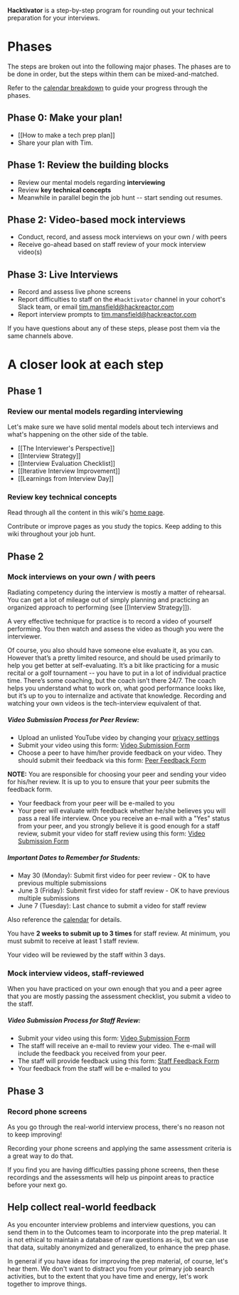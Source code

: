 **Hacktivator** is a step-by-step program for rounding out your technical preparation for your interviews.

# Phases

The steps are broken out into the following major phases. The phases are to be done in order, but the steps within them can be mixed-and-matched.

Refer to the [calendar breakdown](https://docs.google.com/spreadsheets/d/1Da9u7yoGlN4HvlWoa9Z2Qz_snq4LK9pr8MINQx_h1AY/edit#gid=83650198) to guide your progress through the phases.

## Phase 0: Make your plan!
* [[How to make a tech prep plan]]
* Share your plan with Tim.

## Phase 1: Review the building blocks
* Review our mental models regarding **interviewing**
* Review **key technical concepts**
* Meanwhile in parallel begin the job hunt -- start sending out resumes.

## Phase 2: Video-based mock interviews
* Conduct, record, and assess mock interviews on your own / with peers
* Receive go-ahead based on staff review of your mock interview video(s)

## Phase 3: Live Interviews
* Record and assess live phone screens
* Report difficulties to staff on the `#hacktivator` channel in your cohort's Slack team, or email tim.mansfield@hackreactor.com
* Report interview prompts to tim.mansfield@hackreactor.com

If you have questions about any of these steps, please post them via the same channels above.

# A closer look at each step

## Phase 1

### Review our mental models regarding interviewing

Let's make sure we have solid mental models about tech interviews and what's happening on the other side of the table.

* [[The Interviewer's Perspective]]
* [[Interview Strategy]]
* [[Interview Evaluation Checklist]]
* [[Iterative Interview Improvement]]
* [[Learnings from Interview Day]]

### Review key technical concepts

Read through all the content in this wiki's [home page](https://github.com/hackreactor/peripheral-brain/wiki).

Contribute or improve pages as you study the topics. Keep adding to this wiki throughout your job hunt.

## Phase 2

### Mock interviews on your own / with peers

Radiating competency during the interview is mostly a matter of rehearsal. You can get a lot of mileage out of simply planning and practicing an organized approach to performing (see [[Interview Strategy]]).

A very effective technique for practice is to record a video of yourself performing. You then watch and assess the video as though you were the interviewer.

Of course, you also should have someone else evaluate it, as you can. However that’s a pretty limited resource, and should be used primarily to help you get better at self-evaluating. It’s a bit like practicing for a music recital or a golf tournament -- you have to put in a lot of individual practice time. There’s some coaching, but the coach isn’t there 24/7. The coach helps you understand what to work on, what good performance looks like, but it’s up to you to internalize and activate that knowledge. Recording and watching your own videos is the tech-interview equivalent of that.

##### Video Submission Process for Peer Review:

* Upload an unlisted YouTube video by changing your [privacy settings](https://support.google.com/youtube/answer/157177?hl=en)
* Submit your video using this form: [Video Submission Form](https://docs.google.com/a/hackreactor.com/forms/d/1n7iReJ9d4Ijwnknt_kAIN43G5TlYFKj8ucqvENOu5ZY/viewform)
* Choose a peer to have him/her provide feedback on your video. They should submit their feedback via this form: [Peer Feedback Form](https://docs.google.com/a/hackreactor.com/forms/d/1lFanmGg0D5AYvVcs0omm1oXpsq4KPoseTjaECKPsz5w/viewform)
	
**NOTE:** You are responsible for choosing your peer and sending your video for his/her review.  It is up to you to ensure that your peer submits the feedback form.
* Your feedback from your peer will be e-mailed to you
* Your peer will evaluate with feedback whether he/she believes you will pass a real life interview.  Once you receive an e-mail with a "Yes" status from your peer, and you strongly believe it is good enough for a staff review, submit your video for staff review using this form: [Video Submission Form](https://docs.google.com/a/hackreactor.com/forms/d/1n7iReJ9d4Ijwnknt_kAIN43G5TlYFKj8ucqvENOu5ZY/viewform) 
 
##### Important Dates to Remember for Students:

* May 30 (Monday): Submit first video for peer review - OK to have previous multiple submissions
* June 3 (Friday): Submit first video for staff review - OK to have previous multiple submissions 
* June 7 (Tuesday): Last chance to submit a video for staff review 

Also reference the [calendar](https://docs.google.com/spreadsheets/d/1Da9u7yoGlN4HvlWoa9Z2Qz_snq4LK9pr8MINQx_h1AY/edit#gid=83650198) for details.

You have **2 weeks to submit up to 3 times** for staff review. At minimum, you must submit to receive at least 1 staff review. 

Your video will be reviewed by the staff within 3 days.


### Mock interview videos, staff-reviewed

When you have practiced on your own enough that you and a peer agree that you are mostly passing the assessment checklist, you submit a video to the staff.

##### Video Submission Process for Staff Review:

* Submit your video using this form: [Video Submission Form](https://docs.google.com/a/hackreactor.com/forms/d/1n7iReJ9d4Ijwnknt_kAIN43G5TlYFKj8ucqvENOu5ZY/viewform)
* The staff will receive an e-mail to review your video.  The e-mail will include the feedback you received from your peer.   
* The staff will provide feedback using this form: [Staff Feedback Form](https://docs.google.com/a/hackreactor.com/forms/d/1qdhcPiB0190Ruiz_knsTEETjdt64yb9L1Fl9_NLwOcQ/viewform) 
* Your feedback from the staff will be e-mailed to you

## Phase 3

### Record phone screens

As you go through the real-world interview process, there's no reason not to keep improving!

Recording your phone screens and applying the same assessment criteria is a great way to do that.

If you find you are having difficulties passing phone screens, then these recordings and the assessments will help us pinpoint areas to practice before your next go.

## Help collect real-world feedback

As you encounter interview problems and interview questions, you can send them in to the Outcomes team to incorporate into the prep material. It is not ethical to maintain a database of raw questions as-is, but we can use that data, suitably anonymized and generalized, to enhance the prep phase.

In general if you have ideas for improving the prep material, of course, let's hear them. We don't want to distract you from your primary job search activities, but to the extent that you have time and energy, let's work together to improve things.